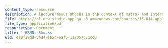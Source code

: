 ```yaml
---
content_type: resource
description: A lecture about shocks in the context of macro- and international economics.
file: https://ol-ocw-studio-app-qa.s3.amazonaws.com/courses/15-014-applied-macro-and-international-economics-ii-spring-2016/ea0f28dd3ed4eb5ceaf6112057c71cd0_MIT15_014S16_L6Argentina.pdf
file_type: application/pdf
resourcetype: Document
title: ' BBNN: Shocks'
uid: ea0f28dd-3ed4-eb5c-eaf6-112057c71cd0
---
```

